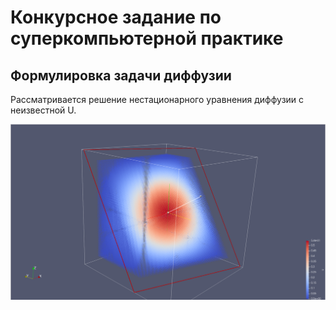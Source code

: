 # Конкурсное задание по суперкомпьютерной практике

## Формулировка задачи диффузии
Рассматривается решение нестационарного уравнения диффузии с неизвестной U.

<p align="center">
  <img src="data/images/analytical.png">
</p>